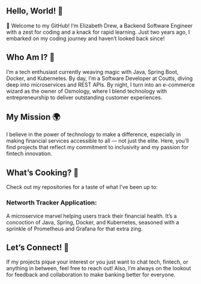 ## Hello, World! 👋
🌟 Welcome to my GitHub! I’m Elizabeth Drew, a Backend Software Engineer with a zest for coding and a knack for rapid learning. Just two years ago, I embarked on my coding journey and haven’t looked back since!

## Who Am I? 🚀
I’m a tech enthusiast currently weaving magic with Java, Spring Boot, Docker, and Kubernetes. By day, I’m a Software Developer at Coutts, diving deep into microservices and REST APIs. By night, I turn into an e-commerce wizard as the owner of Osmology, where I blend technology with entrepreneurship to deliver outstanding customer experiences.

## My Mission 🌍
I believe in the power of technology to make a difference, especially in making financial services accessible to all — not just the elite. Here, you’ll find projects that reflect my commitment to inclusivity and my passion for fintech innovation.

## What’s Cooking? 🍳
Check out my repositories for a taste of what I’ve been up to:

### Networth Tracker Application: 
A microservice marvel helping users track their financial health. It’s a concoction of Java, Spring, Docker, and Kubernetes, seasoned with a sprinkle of Prometheus and Grafana for that extra zing.

## Let’s Connect! 🤝
If my projects pique your interest or you just want to chat tech, fintech, or anything in between, feel free to reach out! Also, I’m always on the lookout for feedback and collaboration to make banking better for everyone.
